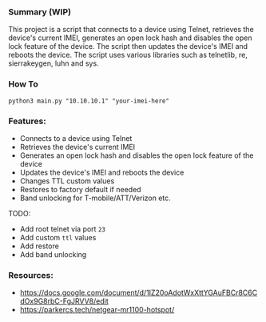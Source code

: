 ### Summary (WIP)
This project is a script that connects to a device using Telnet, retrieves the device's current IMEI, generates an open lock hash and disables the open lock feature of the device. 
The script then updates the device's IMEI and reboots the device. The script uses various libraries such as telnetlib, re, sierrakeygen, luhn and sys. 

### How To
`python3 main.py "10.10.10.1" "your-imei-here"`

### Features:
- Connects to a device using Telnet
- Retrieves the device's current IMEI
- Generates an open lock hash and disables the open lock feature of the device
- Updates the device's IMEI and reboots the device
- Changes TTL custom values
- Restores to factory default if needed
- Band unlocking for T-mobile/ATT/Verizon etc.




TODO:
- Add root telnet via port `23`
- Add custom `ttl` values
- Add restore
- Add band unlocking

### Resources:
- https://docs.google.com/document/d/1IZ20oAdotWxXttYGAuFBCr8C6CdOx9G8rbC-FgJRVV8/edit
- https://parkercs.tech/netgear-mr1100-hotspot/